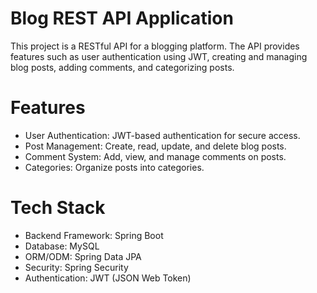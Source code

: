 # Blog REST API Application
This project is a RESTful API for a blogging platform. The API provides features such as user authentication using JWT, creating and managing blog posts, adding comments, and categorizing posts. 
# Features
* User Authentication: JWT-based authentication for secure access.
* Post Management: Create, read, update, and delete blog posts.
* Comment System: Add, view, and manage comments on posts.
* Categories: Organize posts into categories.

# Tech Stack
* Backend Framework: Spring Boot
* Database: MySQL
* ORM/ODM: Spring Data JPA
* Security: Spring Security
* Authentication: JWT (JSON Web Token)
